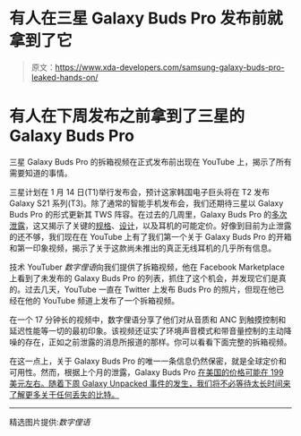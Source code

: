 # 有人在三星 Galaxy Buds Pro 发布前就拿到了它

> 原文：<https://www.xda-developers.com/samsung-galaxy-buds-pro-leaked-hands-on/>

# 有人在下周发布之前拿到了三星的 Galaxy Buds Pro

三星 Galaxy Buds Pro 的拆箱视频在正式发布前出现在 YouTube 上，揭示了所有需要知道的事情。

三星计划在 1 月 14 日(T1)举行发布会，预计这家韩国电子巨头将在 T2 发布 Galaxy S21 系列(T3)。除了通常的智能手机发布会，我们还期待三星以 Galaxy Buds Pro 的形式更新其 TWS 阵容。在过去的几周里，Galaxy Buds Pro 的[多次泄露](https://www.xda-developers.com/galaxy-buds-pro-app-confirms-colors-design-features-samsung-next-gen-tws-earbuds/)，这又揭示了关键的[规格](https://www.xda-developers.com/samsung-new-galaxy-buds-better-anc-in-ear-design/)、[设计](https://www.xda-developers.com/samsung-galaxy-buds-pro-in-ear-anc/)，以及耳机的可能定价。好像到目前为止泄露的还不够，我们现在在 YouTube 上有了我们第一个关于 Galaxy Buds Pro 的开箱和第一印象视频，揭示了关于这款尚未推出的真正无线耳机的几乎所有信息。

技术 YouTuber *数字俚语*向我们提供了拆箱视频，他在 Facebook Marketplace 上看到了未发布的 Galaxy Buds Pro 的列表，抓住了这个机会，并发现它们是真的。过去几天，YouTube 一直在 Twitter 上发布 Buds Pro 的照片，但现在他已经在他的 YouTube 频道上发布了一个拆箱视频。

在一个 17 分钟长的视频中，数字俚语分享了他们对从音质和 ANC 到触摸控制和延迟性能等一切的最初印象。该视频还证实了环境声音模式和带音量控制的主动降噪的存在，正如之前泄露的消息所报道的那样。你可以看看下面完整的拆箱视频。

在这一点上，关于 Galaxy Buds Pro 的唯一一条信息仍然保密，就是全球定价和可用性。然而，根据上个月的泄露，Galaxy Buds Pro [在美国的价格可能在 199 美元左右。随着下周 Galaxy Unpacked 事件的发生，我们将不必等待太长时间来了解更多关于任何丢失的比特。](https://www.xda-developers.com/samsung-galaxy-buds-pro-leak-price-battery-life/)

* * *

精选图片提供:*数字俚语*